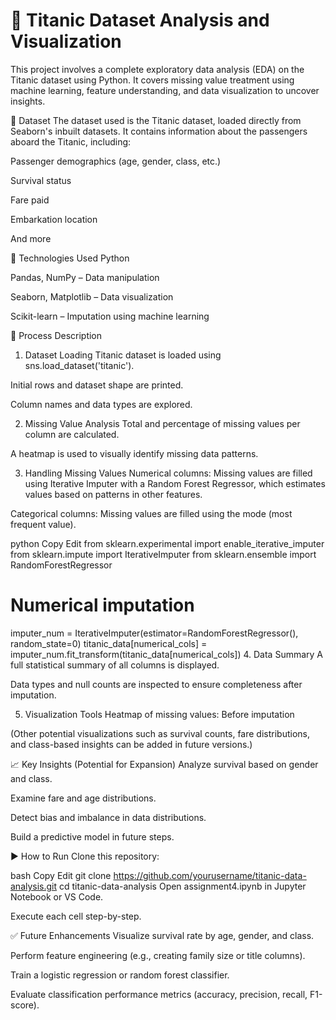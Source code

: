 # 🚢 Titanic Dataset Analysis and Visualization
This project involves a complete exploratory data analysis (EDA) on the Titanic dataset using Python. It covers missing value treatment using machine learning, feature understanding, and data visualization to uncover insights.

📁 Dataset
The dataset used is the Titanic dataset, loaded directly from Seaborn's inbuilt datasets. It contains information about the passengers aboard the Titanic, including:

Passenger demographics (age, gender, class, etc.)

Survival status

Fare paid

Embarkation location

And more

🔧 Technologies Used
Python

Pandas, NumPy – Data manipulation

Seaborn, Matplotlib – Data visualization

Scikit-learn – Imputation using machine learning

🧠 Process Description
1. Dataset Loading
Titanic dataset is loaded using sns.load_dataset('titanic').

Initial rows and dataset shape are printed.

Column names and data types are explored.

2. Missing Value Analysis
Total and percentage of missing values per column are calculated.

A heatmap is used to visually identify missing data patterns.

3. Handling Missing Values
Numerical columns: Missing values are filled using Iterative Imputer with a Random Forest Regressor, which estimates values based on patterns in other features.

Categorical columns: Missing values are filled using the mode (most frequent value).

python
Copy
Edit
from sklearn.experimental import enable_iterative_imputer
from sklearn.impute import IterativeImputer
from sklearn.ensemble import RandomForestRegressor

# Numerical imputation
imputer_num = IterativeImputer(estimator=RandomForestRegressor(), random_state=0)
titanic_data[numerical_cols] = imputer_num.fit_transform(titanic_data[numerical_cols])
4. Data Summary
A full statistical summary of all columns is displayed.

Data types and null counts are inspected to ensure completeness after imputation.

5. Visualization Tools
Heatmap of missing values: Before imputation

(Other potential visualizations such as survival counts, fare distributions, and class-based insights can be added in future versions.)

📈 Key Insights (Potential for Expansion)
Analyze survival based on gender and class.

Examine fare and age distributions.

Detect bias and imbalance in data distributions.

Build a predictive model in future steps.

▶️ How to Run
Clone this repository:

bash
Copy
Edit
git clone https://github.com/yourusername/titanic-data-analysis.git
cd titanic-data-analysis
Open assignment4.ipynb in Jupyter Notebook or VS Code.

Execute each cell step-by-step.

✅ Future Enhancements
Visualize survival rate by age, gender, and class.

Perform feature engineering (e.g., creating family size or title columns).

Train a logistic regression or random forest classifier.

Evaluate classification performance metrics (accuracy, precision, recall, F1-score).
